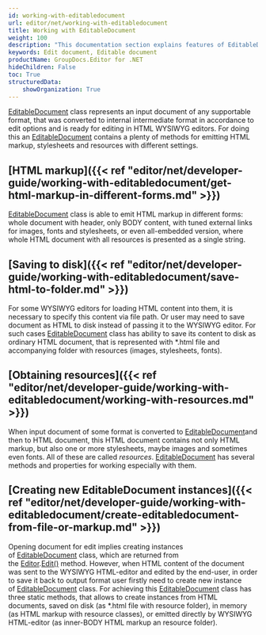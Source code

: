 ```yaml
---
id: working-with-editabledocument
url: editor/net/working-with-editabledocument
title: Working with EditableDocument
weight: 100
description: "This documentation section explains features of EditableDocument class when editing document with GroupDocs.Editor for .NET API."
keywords: Edit document, Editable document
productName: GroupDocs.Editor for .NET
hideChildren: False
toc: True
structuredData:
    showOrganization: True
---
```

[EditableDocument](https://apireference.groupdocs.com/net/editor/groupdocs.editor/editabledocument) class represents an input document of any supportable format, that was converted to internal intermediate format in accordance to edit options and is ready for editing in HTML WYSIWYG editors. For doing this an [EditableDocument](https://apireference.groupdocs.com/net/editor/groupdocs.editor/editabledocument) contains a plenty of methods for emitting HTML markup, stylesheets and resources with different settings.

## [HTML markup]({{< ref "editor/net/developer-guide/working-with-editabledocument/get-html-markup-in-different-forms.md" >}})

[EditableDocument](https://apireference.groupdocs.com/net/editor/groupdocs.editor/editabledocument) class is able to emit HTML markup in different forms: whole document with header, only BODY content, with tuned external links for images, fonts and stylesheets, or even all-embedded version, where whole HTML document with all resources is presented as a single string.

## [Saving to disk]({{< ref "editor/net/developer-guide/working-with-editabledocument/save-html-to-folder.md" >}})

For some WYSIWYG editors for loading HTML content into them, it is necessary to specify this content via file path. Or user may need to save document as HTML to disk instead of passing it to the WYSIWYG editor. For such cases [EditableDocument](https://apireference.groupdocs.com/net/editor/groupdocs.editor/editabledocument) class has ability to save its content to disk as ordinary HTML document, that is represented with \*.html file and accompanying folder with resources (images, stylesheets, fonts).

## [Obtaining resources]({{< ref "editor/net/developer-guide/working-with-editabledocument/working-with-resources.md" >}})

When input document of some format is converted to [EditableDocument](https://apireference.groupdocs.com/net/editor/groupdocs.editor/editabledocument)and then to HTML document, this HTML document contains not only HTML markup, but also one or more stylesheets, maybe images and sometimes even fonts. All of these are called *resources*. [EditableDocument](https://apireference.groupdocs.com/net/editor/groupdocs.editor/editabledocument) has several methods and properties for working especially with them.

## [Creating new EditableDocument instances]({{< ref "editor/net/developer-guide/working-with-editabledocument/create-editabledocument-from-file-or-markup.md" >}})

Opening document for edit implies creating instances of [EditableDocument](https://apireference.groupdocs.com/net/editor/groupdocs.editor/editabledocument) class, which are returned from the [Editor](https://apireference.groupdocs.com/net/editor/groupdocs.editor/editor).[Edit()](https://apireference.groupdocs.com/net/editor/groupdocs.editor/editor/methods/edit) method. However, when HTML content of the document was sent to the WYSIWYG HTML-editor and edited by the end-user, in order to save it back to output format user firstly need to create new instance of [EditableDocument](https://apireference.groupdocs.com/net/editor/groupdocs.editor/editabledocument) class. For achieving this [EditableDocument](https://apireference.groupdocs.com/net/editor/groupdocs.editor/editabledocument) class has three static methods, that allows to create instances from HTML documents, saved on disk (as \*.html file with resource folder), in memory (as HTML markup with resource classes), or emitted directly by WYSIWYG HTML-editor (as inner-BODY HTML markup an resource folder).
